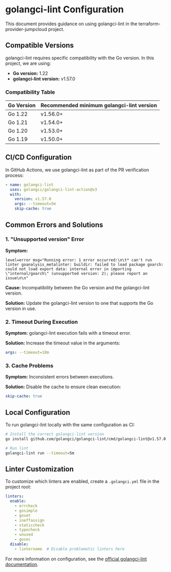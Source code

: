 # golangci-lint Configuration

This document provides guidance on using golangci-lint in the terraform-provider-jumpcloud project.

## Compatible Versions

golangci-lint requires specific compatibility with the Go version. In this project, we are using:

- **Go version:** 1.22
- **golangci-lint version:** v1.57.0

### Compatibility Table

| Go Version | Recommended minimum golangci-lint version |
|------------|-----------------------------------------|
| Go 1.22    | v1.56.0+                                |
| Go 1.21    | v1.54.0+                                |
| Go 1.20    | v1.53.0+                                |
| Go 1.19    | v1.50.0+                                |

## CI/CD Configuration

In GitHub Actions, we use golangci-lint as part of the PR verification process:

```yaml
- name: golangci-lint
  uses: golangci/golangci-lint-action@v3
  with:
    version: v1.57.0
    args: --timeout=5m
    skip-cache: true
```

## Common Errors and Solutions

### 1. "Unsupported version" Error

**Symptom:**
```
level=error msg="Running error: 1 error occurred:\n\t* can't run linter goanalysis_metalinter: buildir: failed to load package goarch: could not load export data: internal error in importing \"internal/goarch\" (unsupported version: 2); please report an issue\n\n"
```

**Cause:** Incompatibility between the Go version and the golangci-lint version.

**Solution:** Update the golangci-lint version to one that supports the Go version in use.

### 2. Timeout During Execution

**Symptom:** golangci-lint execution fails with a timeout error.

**Solution:** Increase the timeout value in the arguments:
```yaml
args: --timeout=10m
```

### 3. Cache Problems

**Symptom:** Inconsistent errors between executions.

**Solution:** Disable the cache to ensure clean execution:
```yaml
skip-cache: true
```

## Local Configuration

To run golangci-lint locally with the same configuration as CI:

```bash
# Install the correct golangci-lint version
go install github.com/golangci/golangci-lint/cmd/golangci-lint@v1.57.0

# Run lint
golangci-lint run --timeout=5m
```

## Linter Customization

To customize which linters are enabled, create a `.golangci.yml` file in the project root:

```yaml
linters:
  enable:
    - errcheck
    - gosimple
    - govet
    - ineffassign
    - staticcheck
    - typecheck
    - unused
    - gosec
  disable:
    - lintername  # Disable problematic linters here
```

For more information on configuration, see the [official golangci-lint documentation](https://golangci-lint.run/usage/configuration/). 